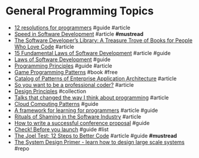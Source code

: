 # General Programming Topics

- [12 resolutions for programmers](http://matt.might.net/articles/programmers-resolutions) #guide #article
- [Speed in Software Development](https://www.targetprocess.com/articles/speed-in-software-development) #article **#mustread**
- [The Software Developer’s Library: A Treasure Trove of Books for People Who Love Code](https://medium.com/javascript-scene/the-software-developer-s-library-a-treasure-trove-of-books-for-people-who-love-code-f9bc92c7883b#.erybyoog1) #article
- [15 Fundamental Laws of Software Development](http://www.exceptionnotfound.net/fundamental-laws-of-software-development/) #article #guide
- [Laws of Software Development](http://www.globalnerdy.com/2007/07/18/laws-of-software-development/) #guide
- [Programming Principles](http://webpro.github.io/programming-principles/) #guide #article
- [Game Programming Patterns](http://gameprogrammingpatterns.com/contents.html) #book #free
- [Catalog of Patterns of Enterprise Application Architecture](http://martinfowler.com/eaaCatalog/index.html) #article
- [So you want to be a professional coder?](https://medium.com/javascript-scene/so-you-want-to-be-a-professional-coder-a3b5deb5329f#.3oqu8uemh) #article
- [Design Principles](https://principles.adactio.com/) #collection
- [Talks that changed the way I think about programming](http://www.opowell.com/post/talks-that-changed-the-way-i-think-about-programming/) #article
- [Cloud Computing Patterns](http://www.cloudcomputingpatterns.org) #guide
- [A framework for learning for programmers](https://dev.to/jjude/a-framework-for-learning-for-programmers) #article #guide
- [Rituals of Shaming in the Software Industry](http://codingwithempathy.com/2017/01/10/rituals-of-shaming-in-the-software-industry/) #article
- [How to write a successful conference proposal](https://medium.com/@fox/how-to-write-a-successful-conference-proposal-4461509d3e32#.ol693drjh) #guide
- [Check! Before you launch](http://mrgan.com/check/) #guide #list
- [The Joel Test: 12 Steps to Better Code](https://www.joelonsoftware.com/2000/08/09/the-joel-test-12-steps-to-better-code) #article #guide **#mustread**
- [The System Design Primer - learn how to design large scale systems](https://github.com/donnemartin/system-design-primer) #repo